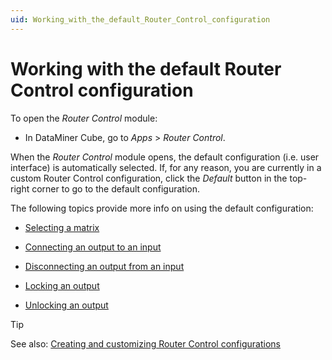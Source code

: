 ```yaml
---
uid: Working_with_the_default_Router_Control_configuration
---
```


# Working with the default Router Control configuration

To open the *Router Control* module:

- In DataMiner Cube, go to *Apps* > *Router Control*.

When the *Router Control* module opens, the default configuration (i.e. user interface) is automatically selected. If, for any reason, you are currently in a custom Router Control configuration, click the *Default* button in the top-right corner to go to the default configuration.

The following topics provide more info on using the default configuration:

- [Selecting a matrix](Selecting_a_matrix.md)

- [Connecting an output to an input](Connecting_an_output_to_an_input.md)

- [Disconnecting an output from an input](Disconnecting_an_output_from_an_input.md)

- [Locking an output](Locking_an_output.md)

- [Unlocking an output](Unlocking_an_output.md)

> [!TIP]
> See also:
> [Creating and customizing Router Control configurations](Creating_and_customizing_Router_Control_configurations.md)
